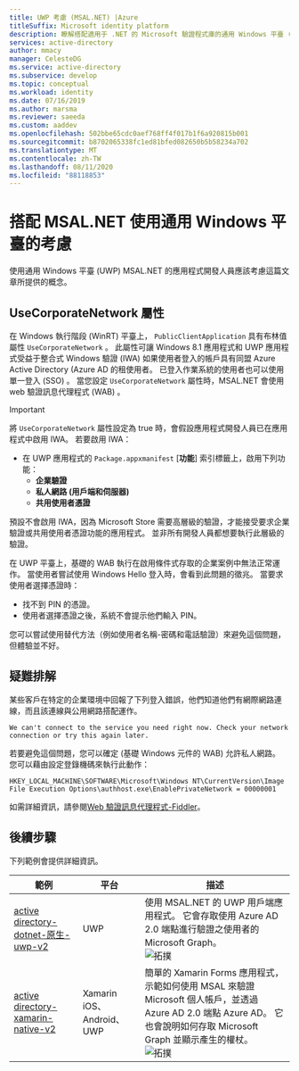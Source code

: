 ```yaml
---
title: UWP 考慮 (MSAL.NET) |Azure
titleSuffix: Microsoft identity platform
description: 瞭解搭配適用于 .NET 的 Microsoft 驗證程式庫的通用 Windows 平臺 (UWP)  (MSAL.NET) 的考慮。
services: active-directory
author: mmacy
manager: CelesteDG
ms.service: active-directory
ms.subservice: develop
ms.topic: conceptual
ms.workload: identity
ms.date: 07/16/2019
ms.author: marsma
ms.reviewer: saeeda
ms.custom: aaddev
ms.openlocfilehash: 502bbe65cdc0aef768ff4f017b1f6a920815b001
ms.sourcegitcommit: b8702065338fc1ed81bfed082650b5b58234a702
ms.translationtype: MT
ms.contentlocale: zh-TW
ms.lasthandoff: 08/11/2020
ms.locfileid: "88118853"
---
```

# <a name="considerations-for-using-universal-windows-platform-with-msalnet"></a>搭配 MSAL.NET 使用通用 Windows 平臺的考慮
使用通用 Windows 平臺 (UWP) MSAL.NET 的應用程式開發人員應該考慮這篇文章所提供的概念。

## <a name="the-usecorporatenetwork-property"></a>UseCorporateNetwork 屬性
在 Windows 執行階段 (WinRT) 平臺上， `PublicClientApplication` 具有布林值屬性 `UseCorporateNetwork` 。 此屬性可讓 Windows 8.1 應用程式和 UWP 應用程式受益于整合式 Windows 驗證 (IWA) 如果使用者登入的帳戶具有同盟 Azure Active Directory (Azure AD 的租使用者。 已登入作業系統的使用者也可以使用單一登入 (SSO) 。 當您設定 `UseCorporateNetwork` 屬性時，MSAL.NET 會使用 web 驗證訊息代理程式 (WAB) 。

> [!IMPORTANT]
> 將 `UseCorporateNetwork` 屬性設定為 true 時，會假設應用程式開發人員已在應用程式中啟用 IWA。 若要啟用 IWA：
> - 在 UWP 應用程式的 `Package.appxmanifest` [**功能**] 索引標籤上，啟用下列功能：
>   - **企業驗證**
>   - **私人網路 (用戶端和伺服器)**
>   - **共用使用者憑證**

預設不會啟用 IWA，因為 Microsoft Store 需要高層級的驗證，才能接受要求企業驗證或共用使用者憑證功能的應用程式。 並非所有開發人員都想要執行此層級的驗證。

在 UWP 平臺上，基礎的 WAB 執行在啟用條件式存取的企業案例中無法正常運作。 當使用者嘗試使用 Windows Hello 登入時，會看到此問題的徵兆。 當要求使用者選擇憑證時：

- 找不到 PIN 的憑證。
- 使用者選擇憑證之後，系統不會提示他們輸入 PIN。

您可以嘗試使用替代方法（例如使用者名稱-密碼和電話驗證）來避免這個問題，但體驗並不好。

## <a name="troubleshooting"></a>疑難排解

某些客戶在特定的企業環境中回報了下列登入錯誤，他們知道他們有網際網路連線，而且該連線與公用網路搭配運作。

```Text
We can't connect to the service you need right now. Check your network connection or try this again later.
```

若要避免這個問題，您可以確定 (基礎 Windows 元件的 WAB) 允許私人網路。 您可以藉由設定登錄機碼來執行此動作：

```Text
HKEY_LOCAL_MACHINE\SOFTWARE\Microsoft\Windows NT\CurrentVersion\Image File Execution Options\authhost.exe\EnablePrivateNetwork = 00000001
```

如需詳細資訊，請參閱[Web 驗證訊息代理程式-Fiddler](/windows/uwp/security/web-authentication-broker#fiddler)。

## <a name="next-steps"></a>後續步驟
下列範例會提供詳細資訊。

範例 | 平台 | 描述 
|------ | -------- | -----------|
|[active directory-dotnet-原生-uwp-v2](https://github.com/azure-samples/active-directory-dotnet-native-uwp-v2) | UWP | 使用 MSAL.NET 的 UWP 用戶端應用程式。 它會存取使用 Azure AD 2.0 端點進行驗證之使用者的 Microsoft Graph。 <br>![拓撲](media/msal-net-uwp-considerations/topology-native-uwp.png)|
|[active directory-xamarin-native-v2](https://github.com/Azure-Samples/active-directory-xamarin-native-v2) | Xamarin iOS、Android、UWP | 簡單的 Xamarin Forms 應用程式，示範如何使用 MSAL 來驗證 Microsoft 個人帳戶，並透過 Azure AD 2.0 端點 Azure AD。 它也會說明如何存取 Microsoft Graph 並顯示產生的權杖。 <br>![拓撲](media/msal-net-uwp-considerations/topology-xamarin-native.png)|